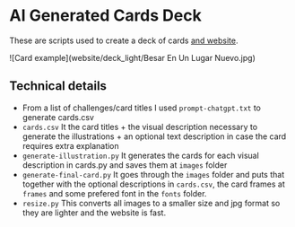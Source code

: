 # AI Generated Cards Deck

These are scripts used to create a deck of cards [and website](https://consignashot.netlify.app/).


![Card example](website/deck_light/Besar En Un Lugar Nuevo.jpg)

## Technical details

- From a list of challenges/card titles I used `prompt-chatgpt.txt` to generate cards.csv
- `cards.csv`
    It the card titles + the visual description necessary to generate the illustrations + an optional text description in case the card requires extra explanation
- `generate-illustration.py`
    It generates the cards for each visual description in cards.py and saves them at `images` folder
- `generate-final-card.py`
    It goes through the `images` folder and puts that together with the optional descriptions in `cards.csv`, the card frames at `frames` and some prefered font in the `fonts` folder. 
- `resize.py`
    This converts all images to a smaller size and jpg format so they are lighter and the website is fast.
